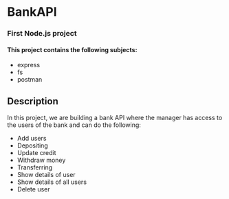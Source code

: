 # BankAPI
### First Node.js project

#### This project contains the following subjects:
* express
* fs
* postman

## Description
In this project, we are building a bank API where 
the manager has access to the users of the bank and can do
the following:

* Add users
* Depositing
* Update credit
* Withdraw money
* Transferring
* Show details of user
* Show details of all users
* Delete user
